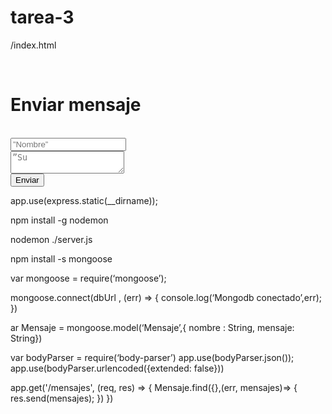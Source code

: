 # tarea-3
/index.html

<!DOCTYPE html>
<html>
<head>
 <! — incluir bootstrap y jquery cdn →
</head>
<body>
<div class=”container”>
 <br>
 <div class=”jumbotron”>
 <h1 class=”display-4">Enviar mensaje</h1>
 <br>
 <input id = “nombre” class=”form-control” placeholder=”Nombre”>
 <br>
 <textarea id = “mensaje” class=”form-control” placeholder=”Su mensaje aquí”>
</textarea>
 <br>
 <button id=”enviar” class=”btn btn-success”>Enviar</button>
 </div>
 <div id=”mensajes”>
 
</div>
</div>
<script>

</script>
</body>
</html>

app.use(express.static(__dirname));

npm install -g nodemon

nodemon ./server.js

npm install -s mongoose

var mongoose = require(‘mongoose’);

mongoose.connect(dbUrl , (err) => { 
   console.log(‘Mongodb conectado’,err);
})

ar Mensaje = mongoose.model(‘Mensaje’,{ nombre : String, mensaje: String})

var bodyParser = require(‘body-parser’)
app.use(bodyParser.json());
app.use(bodyParser.urlencoded({extended: false}))

app.get('/mensajes', (req, res) => {
  Mensaje.find({},(err, mensajes)=> {
    res.send(mensajes);
  })
})
